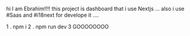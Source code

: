 hi I am Ebrahim!!!!
this project is dashboard that i use Nextjs ... 
also i use #Saas and #i18next for develope it ....



1 . npm i
2 . npm run dev
3 GOOOOOOOO
